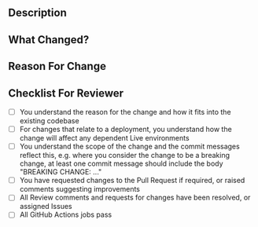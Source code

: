 ## Description

## What Changed?

## Reason For Change

## Checklist For Reviewer

- [ ] You understand the reason for the change and how it fits into the existing codebase
- [ ] For changes that relate to a deployment, you understand how the change will affect any dependent Live environments
- [ ] You understand the scope of the change and the commit messages reflect this, e.g. where you consider the change to be a breaking change, at least one commit message should include the body "BREAKING CHANGE: ..."
- [ ] You have requested changes to the Pull Request if required, or raised comments suggesting improvements
- [ ] All Review comments and requests for changes have been resolved, or assigned Issues
- [ ] All GitHub Actions jobs pass
